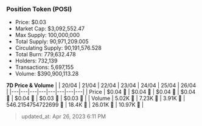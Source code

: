 
  ### Position Token (POSI)
  - Price: $0.03
  - Market Cap: $3,092,552.47
  - Max Supply: 100,000,000
  - Total Supply: 90,971,209.005
  - Circulating Supply: 90,191,576.528
  - Total Burn: 779,632.478
  - Holders: 732,139
  - Transactions: 5,697,155
  - Volume: $390,900,113.28

  **7D Price & Volume**
  | | 20&#x2F;04 | 21&#x2F;04 | 22&#x2F;04 | 23&#x2F;04 | 24&#x2F;04 | 25&#x2F;04 | 26&#x2F;04 |
  |---|---|---|---|---|---|---|---|
  | Price | $0.04 🔻 | $0.04 🚀 | $0.04 🚀 | $0.04 🔻 | $0.04 🔻 | $0.03 🔻 | $0.03 🚀 |
  | Volume | 5.02K 🔻 | 7.23K 🚀 | 3.91K 🔻 | 546.2154754722699 🔻 | 18.4K 🚀 | 26.01K 🚀 | 10.97K 🔻 |

  > updated_at: Apr 26, 2023 6:11 PM
